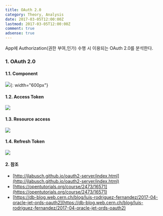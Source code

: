 ```yaml
---
title: OAuth 2.0
category: Theory, Analysis
date: 2017-03-05T12:00:00Z
lastmod: 2017-03-05T12:00:00Z
comment: true
adsense: true
---
```


App에 Authorization(권한 부여,인가) 수행 시 이용되는 OAuth 2.0를 분석한다.

### 1. OAuth 2.0

#### 1.1. Component

![]({{site.baseurl}}/images/theory_analysis/OAuth_2.0/OAuth_2.0_Component.PNG){: width="600px"}

#### 1.2. Access Token

![]({{site.baseurl}}/images/theory_analysis/OAuth_2.0/OAuth_2.0_Access_Token_Flow.PNG)

#### 1.3. Resource access

![]({{site.baseurl}}/images/theory_analysis/OAuth_2.0/OAuth_2.0_Resource_Access_Flow.PNG)

#### 1.4. Refresh Token

![]({{site.baseurl}}/images/theory_analysis/OAuth_2.0/OAuth_2.0_Refresh_Token_Flow.PNG)

#### 2. 참조

* [http://jlabusch.github.io/oauth2-server/index.html](http://jlabusch.github.io/oauth2-server/index.html)
* [https://opentutorials.org/course/2473/16571](https://opentutorials.org/course/2473/16571)
* [https://db-blog.web.cern.ch/blog/luis-rodriguez-fernandez/2017-04-oracle-jet-ords-oauth2](https://db-blog.web.cern.ch/blog/luis-rodriguez-fernandez/2017-04-oracle-jet-ords-oauth2)
